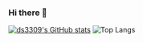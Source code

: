 ### Hi there 👋
[![ds3309's GitHub stats](https://github-readme-stats.vercel.app/api?username=ds3309&show_icons=true&theme=swift)](https://github.com/ds3309/github-readme-stats)
![Top Langs](https://github-readme-stats.vercel.app/api/top-langs/?username=ds3309&layout=compact)

<!--
**ds3309/ds3309** is a ✨ _special_ ✨ repository because its `README.md` (this file) appears on your GitHub profile.

Here are some ideas to get you started:

- 🔭 I’m currently working on ...
- 🌱 I’m currently learning ...
- 👯 I’m looking to collaborate on ...
- 🤔 I’m looking for help with ...
- 💬 Ask me about ...
- 📫 How to reach me: ...
- 😄 Pronouns: ...
- ⚡ Fun fact: ...
-->
